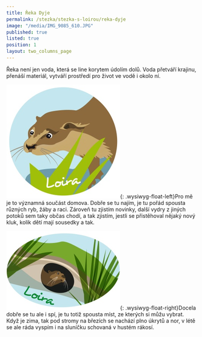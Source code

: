 ```yaml
---
title: Řeka Dyje
permalink: /stezka/stezka-s-loirou/reka-dyje
image: "/media/IMG_9085_610.JPG"
published: true
listed: true
position: 1
layout: two_columns_page
---
```

Řeka není jen voda, která se line korytem údolím dolů. Voda přetváří
krajinu, přenáší materiál, vytváří prostředí pro život ve vodě i okolo
ní.

![](/media/Loira_05_300.jpg){: .wysiwyg-float-left}Pro mě je to
významná součást domova. Dobře se tu najím, je tu pořád spousta různých
ryb, žáby a raci. Zároveň tu zjistím novinky, další vydry z jiných
potoků sem taky občas chodí, a tak zjistím, jestli se přistěhoval nějaký
nový kluk, kolik dětí mají sousedky a tak.

![](/media/Loira_02_300.jpg){: .wysiwyg-float-right}Docela dobře se tu
ale i spí, je tu totiž spousta míst, ze kterých si můžu vybrat. Když je
zima, tak pod stromy na březích se nachází plno úkrytů a nor, v létě se
ale ráda vyspím i na sluníčku schovaná v hustém rákosí.
